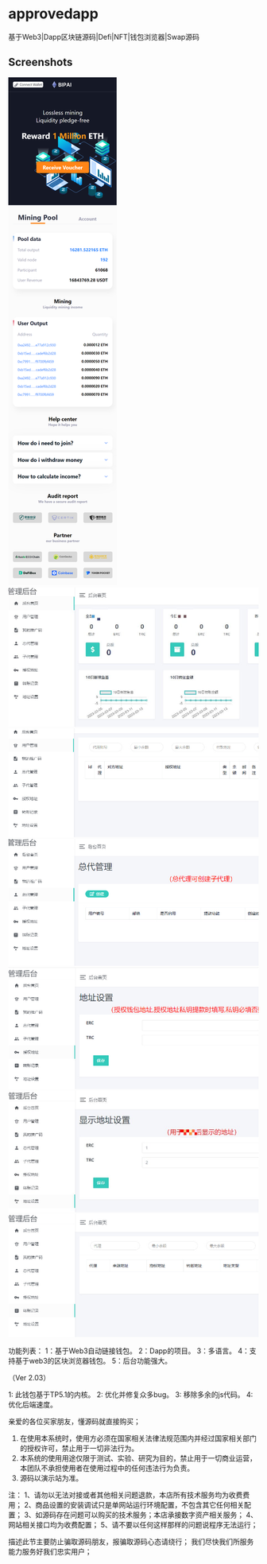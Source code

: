 # approvedapp

基于Web3|Dapp区块链源码|Defi|NFT|钱包浏览器|Swap源码

## Screenshots
![1](imgs/1.png)
![2](imgs/2_proc.jpg)
![3](imgs/3.JPG)
![4](imgs/4.JPG)
![5](imgs/5.JPG)
![6](imgs/6_proc.jpg)
![7](imgs/7.JPG)

功能列表：
1：基于Web3自动链接钱包。
2：Dapp的项目。
3：多语言。
4：支持基于web3的区块浏览器钱包。
5：后台功能强大。

（Ver 2.03）

1: 此钱包基于TP5.1的内核。
2: 优化并修复众多bug。
3: 移除多余的js代码。
4: 优化后端速度。


亲爱的各位买家朋友，懂源码就直接购买；
1. 在使用本系统时，使用方必须在国家相关法律法规范围内并经过国家相关部门的授权许可，禁止用于一切非法行为。
2. 本系统的使用用途仅限于测试、实验、研究为目的，禁止用于一切商业运营，本团队不承担使用者在使用过程中的任何违法行为负责。
3. 源码以演示站为准。

注：
1、请勿以无法对接或者其他相关问题退款，本店所有技术服务均为收费费用；
2、商品设置的安装调试只是单网站运行环境配置，不包含其它任何相关配置；
3、如源码存在问题可以购买的技术服务；本店承接数字资产相关服务；
4、网站相关接口均为收费配置；
5、请不要以任何这样那样的问题说程序无法运行；


描述此节主要防止骗取源码朋友，报骗取源码心态请绕行；
我们尽快我们所服务能力服务好我们忠实用户；

